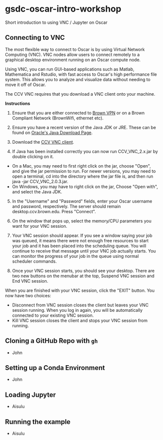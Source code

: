 # gsdc-oscar-intro-workshop
Short introduction to using VNC / Jupyter on Oscar

## Connecting to VNC

The most flexible way to connect to Oscar is by using Virtual Network Computing (VNC). VNC nodes allow users to connect remotely to a graphical desktop environment running on an Oscar compute node.

Using VNC, you can run GUI-based applications such as Matlab, Mathematica and Rstudio, with fast access to Oscar's high performance file system. This allows you to analyze and visualize data without needing to move it off of Oscar.

The CCV VNC requires that you download a VNC client onto your machine.

**Instructions**

1. Ensure that you are either connected to [Brown VPN](https://vpn.brown.edu/vdesk/webtop.eui?z=/Common/Brown-Shib-VPN-Brown_VPN_CisAdmin&webtop=/Common/Brown-Shib-VPN-brown-vpn_webtop&webtop_type=webtop_na_only) or on a Brown Compliant Network (BrownWifi, ethernet etc). 

2. Ensure you have a recent version of the Java JDK or JRE. These can be found on [Oracle's Java Download Page](https://www.oracle.com/java/technologies/downloads/).

3. Download the [CCV VNC client](https://drive.google.com/file/d/1MX20afDiKTJC58VzGvGU0GqD-F-8frit/view).

4. If Java has been installed correctly you can now run CCV_VNC_2.x.jar by double clicking on it. 

- On a Mac, you may need to first right click on the jar, choose "Open", and give the jar permission to run. For newer versions, you may need to open a terminal, cd into the directory where the jar file is, and then run java -jar CCV_VNC_2.0.3.jar.
- On Windows, you may have to right click on the jar, Choose "Open with", and select the Java JDK.

5. In the "Username" and "Password" fields, enter your Oscar username and password, respectively. The server should remain desktop.ccv.brown.edu. Press "Connect".

6. On the window that pops up, select the memory/CPU parameters you want for your VNC session.

7. Your VNC session should appear. If you see a window saying your job was queued, it means there were not enough free resources to start your job and it has been placed into the scheduling queue. You will continue to receive that message until your VNC job actually starts. You can monitor the progress of your job in the queue using normal scheduler commands.

8. Once your VNC session starts, you should see your desktop. There are two new buttons on the menubar at the top, Suspend VNC session and End VNC session.

When you are finished with your VNC session, click the "EXIT" button. You now have two choices:
- Disconnect from VNC session closes the client but leaves your VNC session running. When you log in again, you will be automatically connected to your existing VNC session.
- Kill VNC session closes the client and stops your VNC session from running.



## Cloning a GitHub Repo with `gh`
- John

## Setting up a Conda Environment
- John

## Loading Jupyter
- Aisulu

## Running the example
- Aisulu
